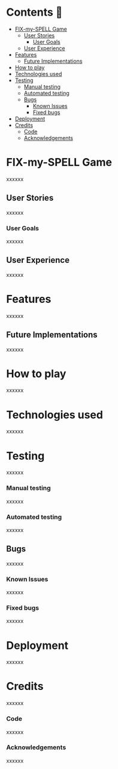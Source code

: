 # Contents :mag_right:

- [FIX-my-SPELL Game](#fix-my-spell-game)
  - [User Stories](#user-stories)
    - [User Goals](#user-goals)
  - [User Experience](#user-experience)
- [Features](#features)
  - [Future Implementations](future-implementations)
- [How to play](#how-to-play)
- [Technologies used](#technologies-used)
- [Testing](#testing)
    - [Manual testing](#manual-testing)
    - [Automated testing](#automated-testing)
  - [Bugs](#bugs)
    - [Known Issues](#known-issues)
    - [Fixed bugs](#fixed-bugs)
- [Deployment](#deployment)
- [Credits](#credits)
    - [Code](#code)
    - [Acknowledgements](#acknowledgements)

# FIX-my-SPELL Game

xxxxxx

## User Stories

xxxxxx

### User Goals

xxxxxx

## User Experience

xxxxxx

# Features

xxxxxx

## Future Implementations

xxxxxx

# How to play

xxxxxx

# Technologies used

xxxxxx

# Testing

xxxxxx

### Manual testing

xxxxxx

### Automated testing

xxxxxx

## Bugs

xxxxxx

### Known Issues

xxxxxx

### Fixed bugs

xxxxxx

# Deployment

xxxxxx

# Credits

xxxxxx

### Code

xxxxxx

### Acknowledgements

xxxxxx

